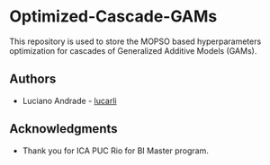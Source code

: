 # Optimized-Cascade-GAMs

This repository is used to store the MOPSO based hyperparameters optimization for cascades of Generalized Additive Models (GAMs).

## Authors

* Luciano Andrade - [lucarli](https://github.com/lucarli)

## Acknowledgments

* Thank you for ICA PUC Rio for BI Master program.
